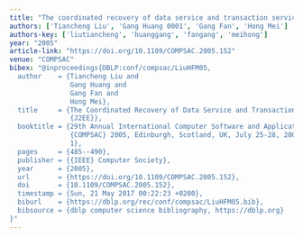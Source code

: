 ```yaml
---
title: "The coordinated recovery of data service and transaction service in J2EE"
authors: ['Tiancheng Liu', 'Gang Huang 0001', 'Gang Fan', 'Hong Mei']
authors-key: ['liutiancheng', 'huanggang', 'fangang', 'meihong']
year: "2005"
article-link: "https://doi.org/10.1109/COMPSAC.2005.152"
venue: "COMPSAC"
bibex: "@inproceedings{DBLP:conf/compsac/LiuHFM05,
  author    = {Tiancheng Liu and
               Gang Huang and
               Gang Fan and
               Hong Mei},
  title     = {The Coordinated Recovery of Data Service and Transaction Service in
               {J2EE}},
  booktitle = {29th Annual International Computer Software and Applications Conference,
               {COMPSAC} 2005, Edinburgh, Scotland, UK, July 25-28, 2005. Volume
               1},
  pages     = {485--490},
  publisher = {{IEEE} Computer Society},
  year      = {2005},
  url       = {https://doi.org/10.1109/COMPSAC.2005.152},
  doi       = {10.1109/COMPSAC.2005.152},
  timestamp = {Sun, 21 May 2017 00:22:23 +0200},
  biburl    = {https://dblp.org/rec/conf/compsac/LiuHFM05.bib},
  bibsource = {dblp computer science bibliography, https://dblp.org}
}"
---
```

